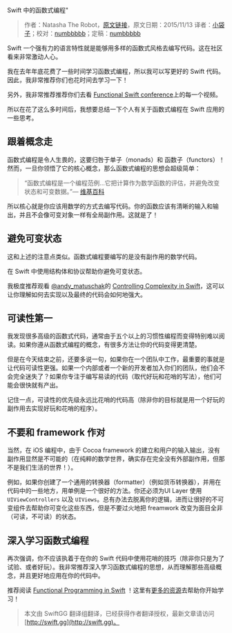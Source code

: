 Swift 中的函数式编程"

> 作者：Natasha The Robot，[原文链接](http://natashatherobot.com/functional-programming-in-swift/)，原文日期：2015/11/13
> 译者：[小袋子](http://daizi.me)；校对：[numbbbbb](http://numbbbbb.com/)；定稿：[numbbbbb](http://numbbbbb.com/)
  








Swift 一个强有力的语言特性就是能够用多样的函数式风格去编写代码。这在社区看来非常激动人心。

我在去年年底花费了一些时间学习函数式编程，所以我可以写更好的 Swift 代码。因此，我非常推荐你们也花时间去学习一下！

另外，我非常推荐推荐你们去看 [Functional Swift conference](http://2014.funswiftconf.com/)上的每一个视频。

所以在花了这么多时间后，我想要总结一下个人有关于函数式编程在 Swift 应用的一些思考。



跟着概念走
-----

函数式编程是令人生畏的，这要归咎于单子（monads）和 函数子（functors）！然而，一旦你领悟了它的核心概念，那么函数式编程的思想会超级简单：

> “函数式编程是一个编程范例…它把计算作为数学函数的评估，并避免改变状态和可变数据。”— [维基百科](https://en.wikipedia.org/wiki/Functional_programming)


所以核心就是你应该用数学的方式去编写代码。你的函数应该有清晰的输入和输出，并且不会像可变对象一样有全局副作用。这就是了！

避免可变状态
------

这和上述的注意点类似。函数式编程要编写的是没有副作用的数学代码。

在 Swift 中使用结构体和协议帮助你避免可变状态。

我极度推荐观看 [@andy_matuschak](https://twitter.com/andy_matuschak)的  [Controlling Complexity in Swift](https://realm.io/news/andy-matuschak-controlling-complexity/)，这可以让你理解如何去实现以及最终的代码会如何地强大。

可读性第一
-----

我发现很多高级的函数式代码，通常由于五个以上的习惯性编程而变得特别难以阅读。如果你遵从函数式编程的概念，有很多方法让你的代码变得更清楚。

但是在今天结束之前，还要多说一句，如果你在一个团队中工作，最重要的事就是让代码可读性更强。如果一个内部或者一个新的开发者加入你们的团队，他们会不会完全迷失了？如果你专注于编写易读的代码（取代好玩和花哨的写法），他们可能会很快就有产出。

记住一点，可读性的优先级永远比花哨的代码高（除非你的目标就是用一个好玩的副作用去实现好玩和花哨的程序）。


不要和 framework 作对
----------------

当然，在 iOS 编程中，由于 Cocoa framework 的建立和用户的输入输出，没有副作用显然是不可能的（在纯粹的数学世界，确实存在完全没有外部副作用，但那不是我们生活的世界！）。

例如，如果你创建了一个通用的转换器（formatter）（例如货币转换器），并用在代码中的一些地方，用单例是一个很好的方法。你还必须为UI Layer 使用 `UIViewControllers` 以及 `UIViews`。总有办法去脱离你的逻辑，进而让很好的不可变组件去帮助你可变化这些东西，但是不要过火地把 freamwork 改变为面目全非（可读，不可读）的状态。


深入学习函数式编程
----------

再次强调，你不应该执着于在你的 Swift 代码中使用花哨的技巧（除非你只是为了试验、或者好玩）。我非常推荐深入学习函数式编程的思想，从而理解那些高级概念，并且更好地应用在你的代码中。

推荐阅读 [Functional Programming in Swift](https://www.objc.io/books/fpinswift/) ！这里有[更多的资源](http://natashatherobot.com/reading-functional-programming/)去帮助你开始学习！

> 本文由 SwiftGG 翻译组翻译，已经获得作者翻译授权，最新文章请访问 [http://swift.gg](http://swift.gg)。